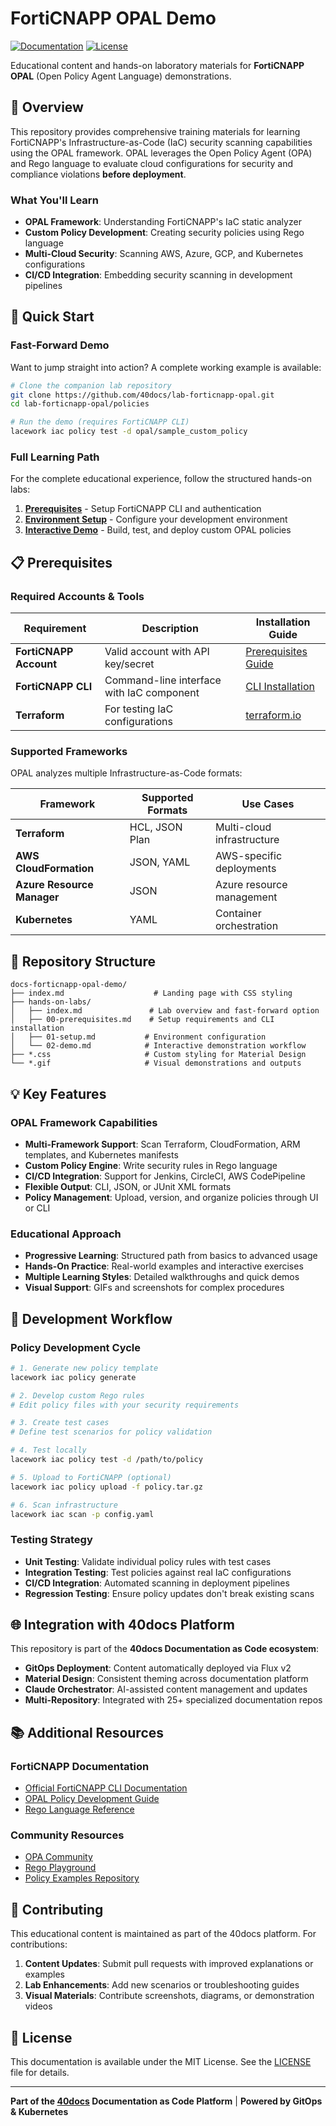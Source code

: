 # FortiCNAPP OPAL Demo

[![Documentation](https://img.shields.io/badge/docs-available-green.svg)](https://docs.40docs.com/docs-forticnapp-opal-demo/)
[![License](https://img.shields.io/badge/license-MIT-blue.svg)](LICENSE)

Educational content and hands-on laboratory materials for **FortiCNAPP OPAL** (Open Policy Agent Language) demonstrations.

## 🎯 Overview

This repository provides comprehensive training materials for learning FortiCNAPP's Infrastructure-as-Code (IaC) security scanning capabilities using the OPAL framework. OPAL leverages the Open Policy Agent (OPA) and Rego language to evaluate cloud configurations for security and compliance violations **before deployment**.

### What You'll Learn

- **OPAL Framework**: Understanding FortiCNAPP's IaC static analyzer
- **Custom Policy Development**: Creating security policies using Rego language
- **Multi-Cloud Security**: Scanning AWS, Azure, GCP, and Kubernetes configurations
- **CI/CD Integration**: Embedding security scanning in development pipelines

## 🚀 Quick Start

### Fast-Forward Demo

Want to jump straight into action? A complete working example is available:

```bash
# Clone the companion lab repository
git clone https://github.com/40docs/lab-forticnapp-opal.git
cd lab-forticnapp-opal/policies

# Run the demo (requires FortiCNAPP CLI)
lacework iac policy test -d opal/sample_custom_policy
```

### Full Learning Path

For the complete educational experience, follow the structured hands-on labs:

1. **[Prerequisites](hands-on-labs/00-prerequisites.md)** - Setup FortiCNAPP CLI and authentication
2. **[Environment Setup](hands-on-labs/01-setup.md)** - Configure your development environment  
3. **[Interactive Demo](hands-on-labs/02-demo.md)** - Build, test, and deploy custom OPAL policies

## 📋 Prerequisites

### Required Accounts & Tools

| Requirement | Description | Installation Guide |
|-------------|-------------|--------------------|
| **FortiCNAPP Account** | Valid account with API key/secret | [Prerequisites Guide](hands-on-labs/00-prerequisites.md#accounts-and-access) |
| **FortiCNAPP CLI** | Command-line interface with IaC component | [CLI Installation](hands-on-labs/00-prerequisites.md#required-tools) |
| **Terraform** | For testing IaC configurations | [terraform.io](https://terraform.io/downloads) |

### Supported Frameworks

OPAL analyzes multiple Infrastructure-as-Code formats:

| Framework | Supported Formats | Use Cases |
|-----------|------------------|-----------|
| **Terraform** | HCL, JSON Plan | Multi-cloud infrastructure |
| **AWS CloudFormation** | JSON, YAML | AWS-specific deployments |
| **Azure Resource Manager** | JSON | Azure resource management |
| **Kubernetes** | YAML | Container orchestration |

## 🧪 Repository Structure

```
docs-forticnapp-opal-demo/
├── index.md                    # Landing page with CSS styling
├── hands-on-labs/
│   ├── index.md               # Lab overview and fast-forward option
│   ├── 00-prerequisites.md    # Setup requirements and CLI installation
│   ├── 01-setup.md           # Environment configuration
│   └── 02-demo.md            # Interactive demonstration workflow
├── *.css                     # Custom styling for Material Design
└── *.gif                     # Visual demonstrations and outputs
```

## 💡 Key Features

### OPAL Framework Capabilities

- **Multi-Framework Support**: Scan Terraform, CloudFormation, ARM templates, and Kubernetes manifests
- **Custom Policy Engine**: Write security rules in Rego language
- **CI/CD Integration**: Support for Jenkins, CircleCI, AWS CodePipeline
- **Flexible Output**: CLI, JSON, or JUnit XML formats
- **Policy Management**: Upload, version, and organize policies through UI or CLI

### Educational Approach

- **Progressive Learning**: Structured path from basics to advanced usage
- **Hands-On Practice**: Real-world examples and interactive exercises
- **Multiple Learning Styles**: Detailed walkthroughs and quick demos
- **Visual Support**: GIFs and screenshots for complex procedures

## 🔧 Development Workflow

### Policy Development Cycle

```bash
# 1. Generate new policy template
lacework iac policy generate

# 2. Develop custom Rego rules
# Edit policy files with your security requirements

# 3. Create test cases
# Define test scenarios for policy validation

# 4. Test locally
lacework iac policy test -d /path/to/policy

# 5. Upload to FortiCNAPP (optional)
lacework iac policy upload -f policy.tar.gz

# 6. Scan infrastructure
lacework iac scan -p config.yaml
```

### Testing Strategy

- **Unit Testing**: Validate individual policy rules with test cases
- **Integration Testing**: Test policies against real IaC configurations
- **CI/CD Integration**: Automated scanning in deployment pipelines
- **Regression Testing**: Ensure policy updates don't break existing scans

## 🌐 Integration with 40docs Platform

This repository is part of the **40docs Documentation as Code ecosystem**:

- **GitOps Deployment**: Content automatically deployed via Flux v2
- **Material Design**: Consistent theming across documentation platform
- **Claude Orchestrator**: AI-assisted content management and updates
- **Multi-Repository**: Integrated with 25+ specialized documentation repos

## 📚 Additional Resources

### FortiCNAPP Documentation
- [Official FortiCNAPP CLI Documentation](https://docs.lacework.com/cli)
- [OPAL Policy Development Guide](https://docs.lacework.com/iac-security)
- [Rego Language Reference](https://www.openpolicyagent.org/docs/latest/policy-language/)

### Community Resources
- [OPA Community](https://www.openpolicyagent.org/community/)
- [Rego Playground](https://play.openpolicyagent.org/)
- [Policy Examples Repository](https://github.com/open-policy-agent/library)

## 🤝 Contributing

This educational content is maintained as part of the 40docs platform. For contributions:

1. **Content Updates**: Submit pull requests with improved explanations or examples
2. **Lab Enhancements**: Add new scenarios or troubleshooting guides
3. **Visual Materials**: Contribute screenshots, diagrams, or demonstration videos

## 📄 License

This documentation is available under the MIT License. See the [LICENSE](LICENSE) file for details.

---

**Part of the [40docs](https://github.com/40docs) Documentation as Code Platform** | **Powered by GitOps & Kubernetes**